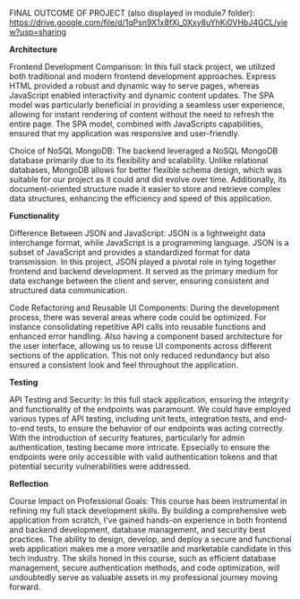 FINAL OUTCOME OF PROJECT (also displayed in module7 folder): https://drive.google.com/file/d/1qPsn9X1x8fXj_0Xxy8uYhKi0VHbJ4GCL/view?usp=sharing


**Architecture**

Frontend Development Comparison:
In this full stack project, we utilized both traditional and modern frontend development approaches. Express HTML provided a robust and dynamic way to serve pages, whereas JavaScript enabled interactivity and dynamic content updates. The SPA model was particularly beneficial in providing a seamless user experience, allowing for instant rendering of content without the need to refresh the entire page. The SPA model, combined with JavaScripts capabilities, ensured that my application was responsive and user-friendly.

Choice of NoSQL MongoDB:
The backend leveraged a NoSQL MongoDB database primarily due to its flexibility and scalability. Unlike relational databases, MongoDB allows for better flexible schema design, which was suitable for our project as it could and did evolve over time. Additionally, its document-oriented structure made it easier to store and retrieve complex data structures, enhancing the efficiency and speed of this application.

**Functionality**

Difference Between JSON and JavaScript:
JSON is a lightweight data interchange format, while JavaScript is a programming language. JSON is a subset of JavaScript and provides a standardized format for data transmission. In this project, JSON played a pivotal role in tying together frontend and backend development. It served as the primary medium for data exchange between the client and server, ensuring consistent and structured data communication.

Code Refactoring and Reusable UI Components:
During the development process, there was several areas where code could be optimized. For instance consolidating repetitive API calls into reusable functions and enhanced error handling. Also having a component based architecture for the user interface, allowing us to reuse UI components across different sections of the application. This not only reduced redundancy but also ensured a consistent look and feel throughout the application.

**Testing**

API Testing and Security:
In this full stack application, ensuring the integrity and functionality of the endpoints was paramount. We could have employed various types of API testing, including unit tests, integration tests, and end-to-end tests, to ensure the behavior of our endpoints was acting correctly. With the introduction of security features, particularly for admin authentication, testing became more intricate. Epsecially to ensure the endpoints were only accessible with valid authentication tokens and that potential security vulnerabilities were addressed.

**Reflection**

Course Impact on Professional Goals:
This course has been instrumental in refining my full stack development skills. By building a comprehensive web application from scratch, I've gained hands-on experience in both frontend and backend development, database management, and security best practices. The ability to design, develop, and deploy a secure and functional web application makes me a more versatile and marketable candidate in this tech industry. The skills honed in this course, such as efficient database management, secure authentication methods, and code optimization, will undoubtedly serve as valuable assets in my professional journey moving forward.
